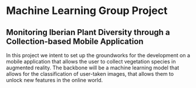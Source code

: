 # Machine Learning Group Project
## Monitoring Iberian Plant Diversity through a Collection-based Mobile Application 

In this project we intent to set up the groundworks for the development on a mobile application that allows the user to collect vegetation species in augmented reality. The backbone will be a machine learning model that allows for the classification of user-taken images, that allows them to unlock new features in the online world. 


